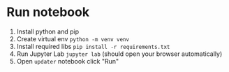 # Run notebook
1. Install python and pip
2. Create virtual env `python -m venv venv`
3. Install required libs `pip install -r requirements.txt`
4. Run Jupyter Lab `jupyter lab` (should open your browser automatically)
5. Open `updater` notebook click "Run"
